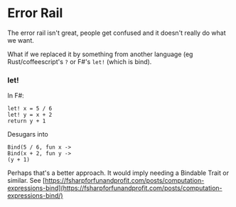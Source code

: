 # Error Rail

The error rail isn't great, people get confused and it doesn't really do what we want.



What if we replaced it by something from another language \(eg Rust/coffeescript's `?` or F\#'s `let!` \(which is bind\).

### let!

In F\#:

```text
let! x = 5 / 6
let! y = x + 2
return y + 1
```

Desugars into

```text
Bind(5 / 6, fun x -> 
Bind(x + 2, fun y ->
(y + 1)
```

Perhaps that's a better approach. It would imply needing a Bindable Trait or similar. See [https://fsharpforfunandprofit.com/posts/computation-expressions-bind](https://fsharpforfunandprofit.com/posts/computation-expressions-bind/)



